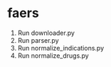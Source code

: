 # faers
1. Run downloader.py
2. Run parser.py
3. Run normalize_indications.py
4. Run normalize_drugs.py
